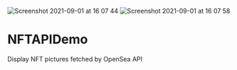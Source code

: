 ![Screenshot 2021-09-01 at 16 07 44](https://user-images.githubusercontent.com/7888651/131696729-5713e4db-6f58-47c0-9127-fa3fc669ad67.png)
![Screenshot 2021-09-01 at 16 07 58](https://user-images.githubusercontent.com/7888651/131696734-422710a1-aa3c-49d9-a6cd-b35ccf0785d1.png)
# NFTAPIDemo

Display NFT pictures fetched by OpenSea API
